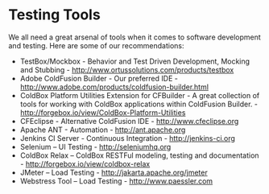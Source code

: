 # Testing Tools

We all need a great arsenal of tools when it comes to software development and testing. Here are some of our recommendations:

* TestBox/Mockbox - Behavior and Test Driven Development, Mocking and Stubbing - http://www.ortussolutions.com/products/testbox
* Adobe ColdFusion Builder - Our preferred IDE - http://www.adobe.com/products/coldfusion-builder.html
* ColdBox Platform Utilities Extension for CFBuilder - A great collection of tools for working with ColdBox applications within ColdFusion Builder. - http://forgebox.io/view/ColdBox-Platform-Utilities
* CFEclipse - Alternative ColdFusion IDE - http://www.cfeclipse.org
* Apache ANT - Automation - http://ant.apache.org
* Jenkins CI Server - Continuous Integration - http://jenkins-ci.org
* Selenium – UI Testing - http://seleniumhq.org
* ColdBox Relax – ColdBox RESTFul modeling, testing and documentation - http://forgebox.io/view/coldbox-relax
* JMeter – Load Testing - http://jakarta.apache.org/jmeter
* Webstress Tool – Load Testing - http://www.paessler.com

